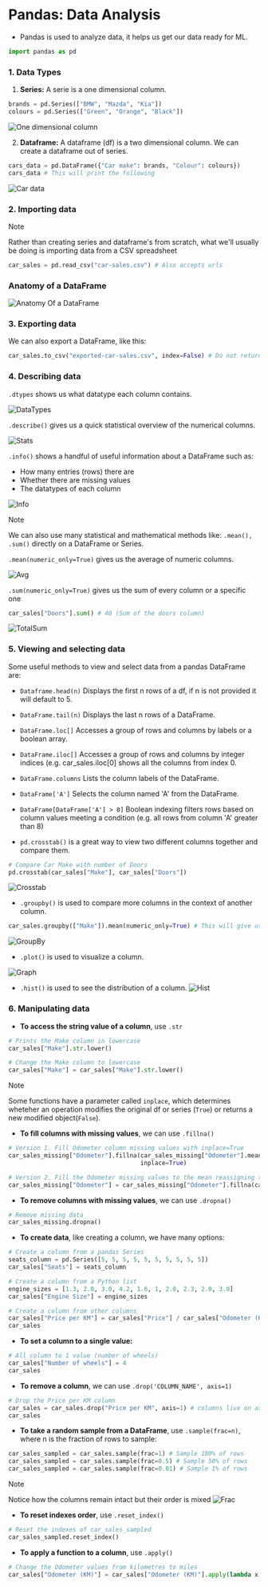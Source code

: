 # Pandas: Data Analysis

- Pandas is used to analyze data, it helps us get our data ready for ML.

```python
import pandas as pd
```

### 1. Data Types

1.  **Series:** A serie is a one dimensional column.

```python
brands = pd.Series(["BMW", "Mazda", "Kia"])
colours = pd.Series(["Green", "Orange", "Black"])
```

![One dimensional column](https://i.imgur.com/r5IsCtn.png)

2.  **Dataframe:** A dataframe (df) is a two dimensional column. We can create a dataframe out of series.

```python
cars_data = pd.DataFrame({"Car make": brands, "Colour": colours})
cars_data # This will print the following
```

![Car data](https://i.imgur.com/f8hv6y0.png)

### 2. Importing data

> [!NOTE]
> Rather than creating series and dataframe's from scratch, what we'll usually be doing is importing data from
> a CSV spreadsheet

```python
car_sales = pd.read_csv("car-sales.csv") # Also accepts urls
```

### Anatomy of a DataFrame

![Anatomy Of a DataFrame](https://i.imgur.com/XdUkldW.png)

### 3. Exporting data

We can also export a DataFrame, like this:

```python
car_sales.to_csv("exported-car-sales.csv", index=False) # Do not return extra index column
```

### 4. Describing data

`.dtypes` shows us what datatype each column contains.

![DataTypes](https://i.imgur.com/N3KB2ah.png)

`.describe()` gives us a quick statistical overview of the numerical columns.

![Stats](https://i.imgur.com/XTfLXq5.png)

`.info()` shows a handful of useful information about a DataFrame such as:

- How many entries (rows) there are
- Whether there are missing values
- The datatypes of each column

![Info](https://i.imgur.com/kThqeOJ.png)

> [!NOTE]
> We can also use many statistical and mathematical methods like: `.mean(), .sum()` directly on a DataFrame or Series.

`.mean(numeric_only=True)` gives us the average of numeric columns.

![Avg](https://i.imgur.com/NCPd4Mo.png)

`.sum(numeric_only=True)` gives us the sum of every column or a specific one

```python
car_sales["Doors"].sum() # 40 (Sum of the doors column)
```

![TotalSum](https://i.imgur.com/roUqrbL.png)

### 5. Viewing and selecting data

Some useful methods to view and select data from a pandas DataFrame are:

- `Dataframe.head(n)` Displays the first n rows of a df, if n is not provided it will default to 5.
- `DataFrame.tail(n)` Displays the last n rows of a DataFrame.
- `DataFrame.loc[]` Accesses a group of rows and columns by labels or a boolean array.
- `DataFrame.iloc[]` Accesses a group of rows and columns by integer indices (e.g. car_sales.iloc[0] shows
  all the columns from index 0.
- `DataFrame.columns` Lists the column labels of the DataFrame.
- `DataFrame['A']` Selects the column named 'A' from the DataFrame.
- `DataFrame[DataFrame['A'] > 8]` Boolean indexing filters rows based on column values meeting a condition
  (e.g. all rows from column 'A' greater than 8)

- `pd.crosstab()` is a great way to view two different columns together and compare them.

```python
# Compare Car Make with number of Doors
pd.crosstab(car_sales["Make"], car_sales["Doors"])
```

![Crosstab](https://i.imgur.com/9YsTYLr.png)

- `.groupby()` is used to compare more columns in the context of another column.

```python
car_sales.groupby(["Make"]).mean(numeric_only=True) # This will give us the avg per each car maker
```

![GroupBy](https://i.imgur.com/VpFXzBx.png)

- `.plot()` is used to visualize a column.

![Graph](https://i.imgur.com/Mm0Nkg0.png)

- `.hist()` is used to see the distribution of a column.
  ![Hist](https://i.imgur.com/Mq7FmLS.png)

### 6. Manipulating data

- **To access the string value of a column**, use `.str`

```python
# Prints the Make column in lowercase
car_sales["Make"].str.lower()

# Change the Make column to lowercase
car_sales["Make"] = car_sales["Make"].str.lower()
```

> [!NOTE]
> Some functions have a parameter called `inplace`, which determines wheteher an operation modifies the
> original df or series (`True`) or returns a new modified object(`False`).

- **To fill columns with missing values**, we can use `.fillna()`

```python
# Version 1. Fill Odometer column missing values with inplace=True
car_sales_missing["Odometer"].fillna(car_sales_missing["Odometer"].mean(),
                                     inplace=True)

# Version 2. Fill the Odometer missing values to the mean reassigning the column to the filled version
car_sales_missing["Odometer"] = car_sales_missing["Odometer"].fillna(car_sales_missing["Odometer"].mean())
```

- **To remove columns with missing values**, we can use `.dropna()`

```python
# Remove missing data
car_sales_missing.dropna()
```

- **To create data**, like creating a column, we have many options:

```python
# Create a column from a pandas Series
seats_column = pd.Series([5, 5, 5, 5, 5, 5, 5, 5, 5, 5])
car_sales["Seats"] = seats_column

# Create a column from a Python list
engine_sizes = [1.3, 2.0, 3.0, 4.2, 1.6, 1, 2.0, 2.3, 2.0, 3.0]
car_sales["Engine Size"] = engine_sizes

# Create a column from other columns
car_sales["Price per KM"] = car_sales["Price"] / car_sales["Odometer (KM)"]
car_sales
```

- **To set a column to a single value:**

```python
# All column to 1 value (number of wheels)
car_sales["Number of wheels"] = 4
car_sales
```

- **To remove a column**, we can use `.drop('COLUMN_NAME', axis=1)`

```python
# Drop the Price per KM column
car_sales = car_sales.drop("Price per KM", axis=1) # columns live on axis 1
car_sales
```

- **To take a random sample from a DataFrame**, use `.sample(frac=n)`, where n is the fraction of rows to
  sample:

```python
car_sales_sampled = car_sales.sample(frac=1) # Sample 100% of rows
car_sales_sampled = car_sales.sample(frac=0.5) # Sample 50% of rows
car_sales_sampled = car_sales.sample(frac=0.01) # Sample 1% of rows
```

> [!NOTE]
> Notice how the columns remain intact but their order is mixed
> ![Frac](https://i.imgur.com/i47JqsO.png)

- **To reset indexes order**, use `.reset_index()`

```python
# Reset the indexes of car_sales_sampled
car_sales_sampled.reset_index()
```

- **To apply a function to a column**, use `.apply()`

```python
# Change the Odometer values from kilometres to miles
car_sales["Odometer (KM)"] = car_sales["Odometer (KM)"].apply(lambda x: x / 1.6)
```
